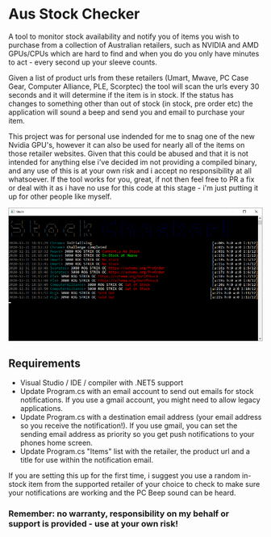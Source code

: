 # Aus Stock Checker
A tool to monitor stock availability and notify you of items you wish to purchase from a collection of Australian retailers, such as NVIDIA and AMD GPUs/CPUs which are hard to find and when you do you only have minutes to act - every second up your sleeve counts.

Given a list of product urls from these retailers (Umart, Mwave, PC Case Gear, Computer Alliance, PLE, Scorptec) the tool will scan the urls every 30 seconds and it will determine if the item is in stock. If the status has changes to something other than out of stock (in stock, pre order etc) the application will sound a beep and send you and email to purchase your item.

This project was for personal use indended for me to snag one of the new Nvidia GPU's, however it can also be used for nearly all of the items on those retailer websites. 
Given that this could be abused and that it is not intended for anything else i've decided im not providing a compiled binary, and any use of this is at your own risk and i accept no responsibility at all whatsoever. If the tool works for you, great, if not then feel free to PR a fix or deal with it as i have no use for this code at this stage - i'm just putting it up for other people like myself.

![Demo image](https://github.com/DeathCradle/AusStockChecker/blob/main/demo.png?raw=true)

## Requirements
 - Visual Studio / IDE / compiler with .NET5 support
 - Update Program.cs with an email account to send out emails for stock notifications. If you use a gmail account, you might need to allow legacy applications.
 - Update Program.cs with a destination email address (your email address so you receive the notification!). If you use gmail, you can set the sending email address as priority so you get push notifications to your phones home screen.
 - Update Program.cs "Items" list with the retailer, the product url and a title for use within the notification email.
 
 If you are setting this up for the first time, i suggest you use a random in-stock item from the supported retailer of your choice to check to make sure your notifications are working and the PC Beep sound can be heard.
 
 ### Remember: no warranty, responsibility on my behalf or support is provided - use at your own risk!
